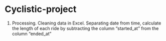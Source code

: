 # Cyclistic-project
1. Processing. Cleaning data in Excel.
   Separating date from time, calculate the length of each ride by subtracting the
column “started_at” from the column “ended_at”  

